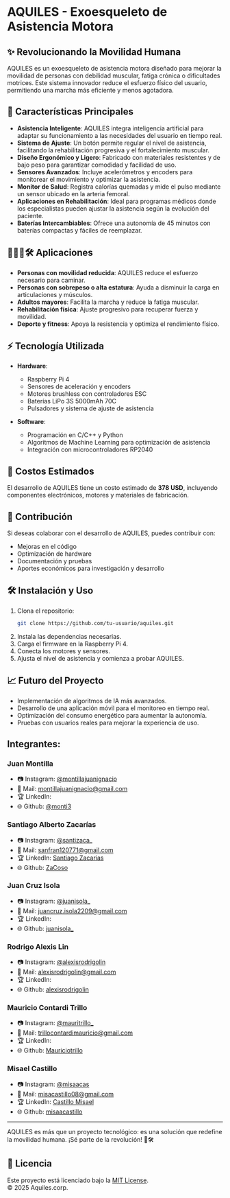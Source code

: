 # AQUILES - Exoesqueleto de Asistencia Motora

## ✨ Revolucionando la Movilidad Humana

AQUILES es un exoesqueleto de asistencia motora diseñado para mejorar la movilidad de personas con debilidad muscular, fatiga crónica o dificultades motrices. Este sistema innovador reduce el esfuerzo físico del usuario, permitiendo una marcha más eficiente y menos agotadora.

## 🔧 Características Principales

- **Asistencia Inteligente**: AQUILES integra inteligencia artificial para adaptar su funcionamiento a las necesidades del usuario en tiempo real.
- **Sistema de Ajuste**: Un botón permite regular el nivel de asistencia, facilitando la rehabilitación progresiva y el fortalecimiento muscular.
- **Diseño Ergonómico y Ligero**: Fabricado con materiales resistentes y de bajo peso para garantizar comodidad y facilidad de uso.
- **Sensores Avanzados**: Incluye acelerómetros y encoders para monitorear el movimiento y optimizar la asistencia.
- **Monitor de Salud**: Registra calorías quemadas y mide el pulso mediante un sensor ubicado en la arteria femoral.
- **Aplicaciones en Rehabilitación**: Ideal para programas médicos donde los especialistas pueden ajustar la asistencia según la evolución del paciente.
- **Baterías Intercambiables**: Ofrece una autonomía de 45 minutos con baterías compactas y fáciles de reemplazar.

## 👨‍👩‍👦🛠️ Aplicaciones

- **Personas con movilidad reducida**: AQUILES reduce el esfuerzo necesario para caminar.
- **Personas con sobrepeso o alta estatura**: Ayuda a disminuir la carga en articulaciones y músculos.
- **Adultos mayores**: Facilita la marcha y reduce la fatiga muscular.
- **Rehabilitación física**: Ajuste progresivo para recuperar fuerza y movilidad.
- **Deporte y fitness**: Apoya la resistencia y optimiza el rendimiento físico.

## ⚡ Tecnología Utilizada

- **Hardware**:
  - Raspberry Pi 4
  - Sensores de aceleración y encoders
  - Motores brushless con controladores ESC
  - Baterías LiPo 3S 5000mAh 70C
  - Pulsadores y sistema de ajuste de asistencia

- **Software**:
  - Programación en C/C++ y Python
  - Algoritmos de Machine Learning para optimización de asistencia
  - Integración con microcontroladores RP2040
  
## 💸 Costos Estimados

El desarrollo de AQUILES tiene un costo estimado de **378 USD**, incluyendo componentes electrónicos, motores y materiales de fabricación.

## 📢 Contribución
Si deseas colaborar con el desarrollo de AQUILES, puedes contribuir con:
- Mejoras en el código
- Optimización de hardware
- Documentación y pruebas
- Aportes económicos para investigación y desarrollo

## 🛠️ Instalación y Uso

1. Clona el repositorio:
   ```bash
   git clone https://github.com/tu-usuario/aquiles.git
   ```
2. Instala las dependencias necesarias.
3. Carga el firmware en la Raspberry Pi 4.
4. Conecta los motores y sensores.
5. Ajusta el nivel de asistencia y comienza a probar AQUILES.

## 📈 Futuro del Proyecto

- Implementación de algoritmos de IA más avanzados.
- Desarrollo de una aplicación móvil para el monitoreo en tiempo real.
- Optimización del consumo energético para aumentar la autonomía.
- Pruebas con usuarios reales para mejorar la experiencia de uso.

## Integrantes:
### Juan Montilla
* 📷 Instagram: [@montillajuanignacio](https://www.instagram.com/montillajuanignacio/)
* 📧 Mail: montillajuanignacio@gmail.com
* 🏆 LinkedIn: 
* 🌐 Github: [@monti3](github.com/monti3)


### Santiago Alberto Zacarías
* 📷 Instagram: [@santizaca_](https://www.instagram.com/santizaca_/)
* 📧 Mail: sanfran120771@gmail.com
* 🏆 LinkedIn: [Santiago Zacarias](https://www.linkedin.com/in/santiago-zacar%C3%ADas-3a3978319/)
* 🌐 Github: [ZaCoso](https://github.com/ZaCoso)

### Juan Cruz Isola
* 📷 Instagram: [@juanisola_](https://www.instagram.com/juanisola_/)
* 📧 Mail: juancruz.isola2209@gmail.com
* 🏆 LinkedIn: 
* 🌐 Github: [juanisola_](https://github.com/juanisola)
  
### Rodrigo Alexis Lin
* 📷 Instagram: [@alexisrodrigolin](https://www.instagram.com/alexisrodrigolin/)
* 📧 Mail: alexisrodrigolin@gmail.com
* 🏆 LinkedIn: 
* 🌐 Github: [alexisrodrigolin](https://github.com/alexisrodrigolin)

### Mauricio Contardi Trillo
* 📷 Instagram: [@mauritrillo_](https://www.instagram.com/mauritrillo_/)
* 📧 Mail: trillocontardimauricio@gmail.com
* 🏆 LinkedIn: 
* 🌐 Github: [Mauriciotrillo](https://github.com/MauricioTrillo)
  
### Misael Castillo
* 📷 Instagram: [@misaacas](https://www.instagram.com/misaacas/)
* 📧 Mail: misacastillo08@gmail.com
* 🏆 LinkedIn: [Castillo Misael](https://www.linkedin.com/in/misael-castillo-0a52a1314/)
* 🌐 Github: [misaacastillo](https://github.com/misaacastillo)

---

AQUILES es más que un proyecto tecnológico: es una solución que redefine la movilidad humana. ¡Sé parte de la revolución! 💪🛠️


## 📜 Licencia

Este proyecto está licenciado bajo la [MIT License](LICENSE).  
© 2025 Aquiles.corp.

